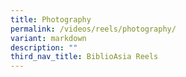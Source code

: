 ```yaml
---
title: Photography
permalink: /videos/reels/photography/
variant: markdown
description: ""
third_nav_title: BiblioAsia Reels
---
```

